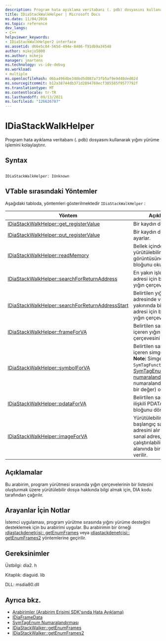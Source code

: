 ```yaml
---
description: Program hata ayıklama veritabanı (. pdb) dosyasını kullanarak yığını yürüme işlemini kolaylaştırır.
title: IDiaStackWalkHelper | Microsoft Docs
ms.date: 11/04/2016
ms.topic: reference
dev_langs:
- C++
helpviewer_keywords:
- IDiaStackWalkHelper2 interface
ms.assetid: d66e5c84-565d-494e-8486-f91db9a34548
author: mikejo5000
ms.author: mikejo
manager: jmartens
ms.technology: vs-ide-debug
ms.workload:
- multiple
ms.openlocfilehash: 06ba4964be340bd5d087a73fb5af9e9d48ded02d
ms.sourcegitcommit: b12a38744db371d2894769ecf305585f9577792f
ms.translationtype: MT
ms.contentlocale: tr-TR
ms.lasthandoff: 09/13/2021
ms.locfileid: "126626787"
---
```

# <a name="idiastackwalkhelper"></a>IDiaStackWalkHelper
Program hata ayıklama veritabanı (. pdb) dosyasını kullanarak yığını yürüme işlemini kolaylaştırır.

## <a name="syntax"></a>Syntax

```

IDiaStackWalkHelper: IUnknown

```

## <a name="methods-in-vtable-order"></a>VTable sırasındaki Yöntemler
 Aşağıdaki tabloda, yöntemleri gösterilmektedir `IDiaStackWalkHelper` :

|Yöntem|Açıklama|
|------------|-----------------|
|[IDiaStackWalkHelper::get_registerValue](../../debugger/debug-interface-access/idiastackwalkhelper-get-registervalue.md)|Bir kaydın değerini alır.|
|[IDiaStackWalkHelper::put_registerValue](../../debugger/debug-interface-access/idiastackwalkhelper-put-registervalue.md)|Bir kaydın değerini ayarlar.|
|[IDiaStackWalkHelper::readMemory](../../debugger/debug-interface-access/idiastackwalkhelper-readmemory.md)|Bellek içindeki yürütülebilir dosyanın görüntüsünden bir veri bloğunu okur.|
|[IDiaStackWalkHelper::searchForReturnAddress](../../debugger/debug-interface-access/idiastackwalkhelper-searchforreturnaddress.md)|En yakın işlev dönüş adresi için belirtilen yığın çerçevesini arar.|
|[IDiaStackWalkHelper::searchForReturnAddressStart](../../debugger/debug-interface-access/idiastackwalkhelper-searchforreturnaddressstart.md)|Belirtilen yığın adresinde veya yakınında bir dönüş adresi için belirtilen yığın çerçevesini arar.|
|[IDiaStackWalkHelper::frameForVA](../../debugger/debug-interface-access/idiastackwalkhelper-frameforva.md)|Belirtilen sanal adresi içeren yığın çerçevesini alır.|
|[IDiaStackWalkHelper::symbolForVA](../../debugger/debug-interface-access/idiastackwalkhelper-symbolforva.md)|Belirtilen sanal adresi içeren simgeyi alır. **Note:**  Simgenin türü `SymTagFunctionType` ( [SymTagEnum numaralandırma](../../debugger/debug-interface-access/symtagenum.md) numaralandırmasından bir değer) olmalıdır.|
|[IDiaStackWalkHelper::pdataForVA](../../debugger/debug-interface-access/idiastackwalkhelper-pdataforva.md)|Belirtilen sanal adresle ilişkili PDATA veri bloğunu döndürür.|
|[IDiaStackWalkHelper::imageForVA](../../debugger/debug-interface-access/idiastackwalkhelper-imageforva.md)|Yürütülebilir dosyanın başlangıç sanal adresini alır ve bir sanal adres, çalıştırılabilirin bellek alanında bir yere verilir.|

## <a name="remarks"></a>Açıklamalar
 Bu arabirim, program yürütmesi sırasında yığın çerçevelerinin bir listesini oluşturmak üzere yürütülebilir dosya hakkında bilgi almak için, DIA kodu tarafından çağırılır.

## <a name="notes-for-callers"></a>Arayanlar İçin Notlar
 İstemci uygulaması, program yürütme sırasında yığını yürüme desteğini desteklemek için bu arabirimi uygular. Bu arabirimin bir örneği [ıdiastackdenetçisi:: getEnumFrames](../../debugger/debug-interface-access/idiastackwalker-getenumframes.md) veya [ıdiastackdenetçisi:: getEnumFrames2](../../debugger/debug-interface-access/idiastackwalker-getenumframes2.md) yöntemlerine geçirilir.

## <a name="requirements"></a>Gereksinimler
 Üstbilgi: dia2. h

 Kitaplık: diaguid. lib

 DLL: msdia80.dll

## <a name="see-also"></a>Ayrıca bkz.
- [Arabirimler (Arabirim Erişimi SDK'sında Hata Ayıklama)](../../debugger/debug-interface-access/interfaces-debug-interface-access-sdk.md)
- [IDiaFrameData](../../debugger/debug-interface-access/idiaframedata.md)
- [SymTagEnum Numaralandırması](../../debugger/debug-interface-access/symtagenum.md)
- [IDiaStackWalker::getEnumFrames](../../debugger/debug-interface-access/idiastackwalker-getenumframes.md)
- [IDiaStackWalker::getEnumFrames2](../../debugger/debug-interface-access/idiastackwalker-getenumframes2.md)
